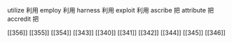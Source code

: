 




utilize 利用
employ 利用
harness 利用
exploit 利用
ascribe 把
attribute 把
accredit 把

[[356]]
[[355]]
[[354]]
[[343]]
[[340]]
[[341]]
[[342]]
[[344]]
[[345]]
[[346]]